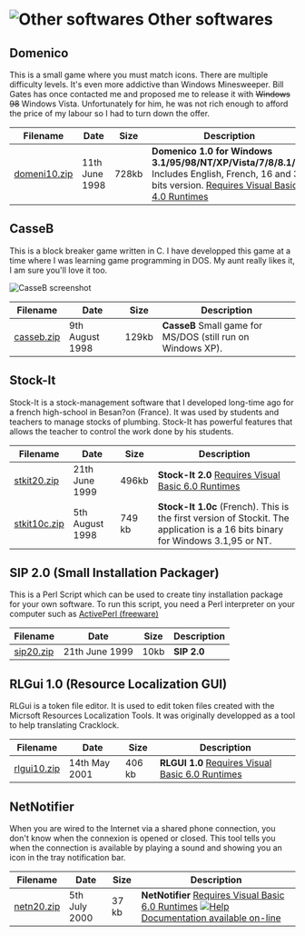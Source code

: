 ![Other softwares](download.png) Other softwares
================================================

Domenico
--------

This is a small game where you must match icons. There are multiple difficulty levels. It's even more addictive than Windows Minesweeper. Bill Gates has once contacted me and proposed me to release it with ~~Windows 98~~ Windows Vista. Unfortunately for him, he was not rich enough to afford the price of my labour so I had to turn down the offer.

| Filename                     | Date           | Size  | Description                                                                                            |
|------------------------------|----------------|-------|--------------------------------------------------------------------------------------------------------|
| [domeni10.zip](domeni10.zip) | 11th June 1998 | 728kb | **Domenico 1.0 for Windows 3.1/95/98/NT/XP/Vista/7/8/8.1/10** Includes English, French, 16 and 32 bits version. [Requires Visual Basic 4.0 Runtimes](http://support.microsoft.com/default.aspx?scid=kb;EN-US;q196286)  |

CasseB
------

This is a block breaker game written in C. I have developped this game at a time where I was learning game programming in DOS. My aunt really likes it, I am sure you'll love it too.

![CasseB screenshot](casseb.png)

| Filename                 | Date            | Size  | Description                                      |
|--------------------------|-----------------|-------|--------------------------------------------------|
| [casseb.zip](casseb.zip) | 9th August 1998 | 129kb | **CasseB** Small game for MS/DOS (still run on Windows XP).  |

Stock-It
--------

Stock-It is a stock-management software that I developed long-time ago for a french high-school in Besan?on (France). It was used by students and teachers to manage stocks of plumbing. Stock-It has powerful features that allows the teacher to control the work done by his students.

| Filename                     | Date            | Size   | Description                                                                                           |
|------------------------------|-----------------|--------|-------------------------------------------------------------------------------------------------------|
| [stkit20.zip](stkit20.zip)   | 21th June 1999  | 496kb  | **Stock-It 2.0** [Requires Visual Basic 6.0 Runtimes](http://support.microsoft.com/default.aspx?scid=kb;en-us;290887)  |
| [stkit10c.zip](stkit10c.zip) | 5th August 1998 | 749 kb | **Stock-It 1.0c** (French). This is the first version of Stockit. The application is a 16 bits binary for Windows 3.1,95 or NT.    |

SIP 2.0 (Small Installation Packager)
-------------------------------------

This is a Perl Script which can be used to create tiny installation package for your own software. To run this script, you need a Perl interpreter on your computer such as [ActivePerl (freeware)](http://www.ActiveState.com/ActivePerl/)

| Filename               | Date           | Size | Description |
|------------------------|----------------|------|-------------|
| [sip20.zip](sip20.zip) | 21th June 1999 | 10kb | **SIP 2.0**     |

RLGui 1.0 (Resource Localization GUI)
-------------------------------------

RLGui is a token file editor. It is used to edit token files created with the Micrsoft Resources Localization Tools. It was originally developped as a tool to help translating Cracklock.

| Filename                   | Date          | Size   | Description                                                                                           |
|----------------------------|---------------|--------|-------------------------------------------------------------------------------------------------------|
| [rlgui10.zip](rlgui10.zip) | 14th May 2001 | 406 kb | **RLGUI 1.0** [Requires Visual Basic 6.0 Runtimes](http://support.microsoft.com/default.aspx?scid=kb;en-us;290887)  |

NetNotifier
-----------

When you are wired to the Internet via a shared phone connection, you don't know when the connexion is opened or closed. This tool tells you when the connection is available by playing a sound and showing you an icon in the tray notification bar.

| Filename                 | Date          | Size  | Description                                                                                           |
|--------------------------|---------------|-------|-------------------------------------------------------------------------------------------------------|
| [netn20.zip](netn20.zip) | 5th July 2000 | 37 kb | **NetNotifier** [Requires Visual Basic 6.0 Runtimes](http://support.microsoft.com/default.aspx?scid=kb;en-us;290887) [![Help](../cracklock/images/help.gif) Documentation available on-line](NetNotifier.htm)              |
